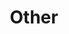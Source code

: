 ---
title: "Other"
hideMeta: true
showbreadcrumbs: true
weight: 10
showToc: true
TocOpen: true
tags: ["Other"]
summary: ""
draft: false
comments: true

---